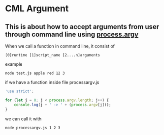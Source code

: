 # CML Argument
## This is about how to accept arguments from user through command line using [process.argv](https://stackabuse.com/command-line-arguments-in-node-js/)
When we call a function in command line, it consist of

```shell
[0]runtime [1]script_name [2....n]arguments
```

example 
```shell
node test.js apple red 12 3
```

if we have a function inside file processargv.js
```javascript
'use strict';

for (let j = 0; j < process.argv.length; j++) {
    console.log(j + ' -> ' + (process.argv[j]));
}
```

we can call it with
```
node processargv.js 1 2 3